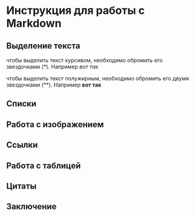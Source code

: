# Инструкция для работы с Markdown

## Выделение текста

чтобы выделить текст курсивом, необходимо обромить его звездочками (*). Например *вот так*

чтобы выделить текст полужирным, необходимо обромить его двумя звездочками (**). Например **вот так**

## Списки

## Работа с изображением

## Ссылки

## Работа с таблицей

## Цитаты

## Заключение
